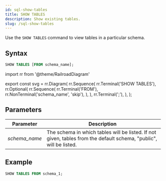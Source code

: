 ```yaml
---
id: sql-show-tables
title: SHOW TABLES
description: Show existing tables.
slug: /sql-show-tables
---
```

<head>
  <link rel="canonical" href="https://docs.risingwave.com/docs/current/sql-show-tables/" />
</head>

Use the `SHOW TABLES` command to view tables in a particular schema.

## Syntax

```sql
SHOW TABLES [FROM schema_name];
```


import rr from '@theme/RailroadDiagram'

export const svg = rr.Diagram(
    rr.Sequence(
        rr.Terminal('SHOW TABLES'),
        rr.Optional(
            rr.Sequence(
                rr.Terminal('FROM'),
                rr.NonTerminal('schema_name', 'skip'),
            ),
        ),
        rr.Terminal(';'),
    ),
);

<drawer SVG={svg} />



## Parameters
|Parameter   | Description           |
|---------------------------|-----------------------|
|*schema_name*                   |The schema in which tables will be listed. If not given, tables from the default schema, "public", will be listed.|


## Example
```sql
SHOW TABLES FROM schema_1;
```